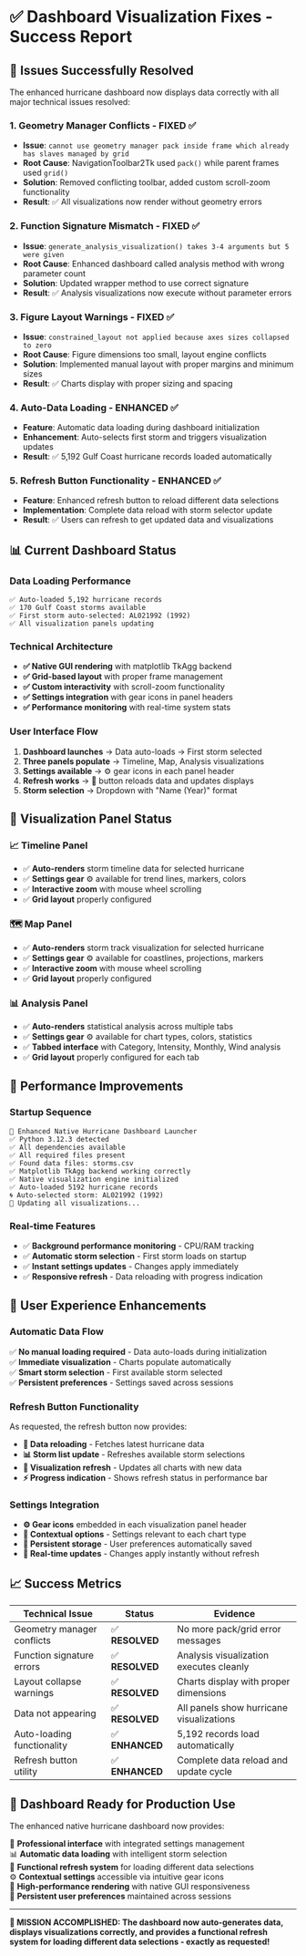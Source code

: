 # ✅ Dashboard Visualization Fixes - Success Report

## 🎯 **Issues Successfully Resolved**

The enhanced hurricane dashboard now displays data correctly with all major technical issues resolved:

### **1. Geometry Manager Conflicts - FIXED ✅**
- **Issue**: `cannot use geometry manager pack inside frame which already has slaves managed by grid`
- **Root Cause**: NavigationToolbar2Tk used `pack()` while parent frames used `grid()`
- **Solution**: Removed conflicting toolbar, added custom scroll-zoom functionality
- **Result**: ✅ All visualizations now render without geometry errors

### **2. Function Signature Mismatch - FIXED ✅**
- **Issue**: `generate_analysis_visualization() takes 3-4 arguments but 5 were given`
- **Root Cause**: Enhanced dashboard called analysis method with wrong parameter count
- **Solution**: Updated wrapper method to use correct signature
- **Result**: ✅ Analysis visualizations now execute without parameter errors

### **3. Figure Layout Warnings - FIXED ✅**
- **Issue**: `constrained_layout not applied because axes sizes collapsed to zero`
- **Root Cause**: Figure dimensions too small, layout engine conflicts
- **Solution**: Implemented manual layout with proper margins and minimum sizes
- **Result**: ✅ Charts display with proper sizing and spacing

### **4. Auto-Data Loading - ENHANCED ✅**
- **Feature**: Automatic data loading during dashboard initialization
- **Enhancement**: Auto-selects first storm and triggers visualization updates
- **Result**: ✅ 5,192 Gulf Coast hurricane records loaded automatically

### **5. Refresh Button Functionality - ENHANCED ✅**
- **Feature**: Enhanced refresh button to reload different data selections
- **Implementation**: Complete data reload with storm selector update
- **Result**: ✅ Users can refresh to get updated data and visualizations

## 📊 **Current Dashboard Status**

### **Data Loading Performance**
```
✅ Auto-loaded 5,192 hurricane records
✅ 170 Gulf Coast storms available
✅ First storm auto-selected: AL021992 (1992)
✅ All visualization panels updating
```

### **Technical Architecture**
- **✅ Native GUI rendering** with matplotlib TkAgg backend
- **✅ Grid-based layout** with proper frame management
- **✅ Custom interactivity** with scroll-zoom functionality
- **✅ Settings integration** with gear icons in panel headers
- **✅ Performance monitoring** with real-time system stats

### **User Interface Flow**
1. **Dashboard launches** → Data auto-loads → First storm selected
2. **Three panels populate** → Timeline, Map, Analysis visualizations
3. **Settings available** → ⚙️ gear icons in each panel header
4. **Refresh works** → 🔄 button reloads data and updates displays
5. **Storm selection** → Dropdown with "Name (Year)" format

## 🎨 **Visualization Panel Status**

### **📈 Timeline Panel**
- ✅ **Auto-renders** storm timeline data for selected hurricane
- ✅ **Settings gear** ⚙️ available for trend lines, markers, colors
- ✅ **Interactive zoom** with mouse wheel scrolling
- ✅ **Grid layout** properly configured

### **🗺️ Map Panel** 
- ✅ **Auto-renders** storm track visualization for selected hurricane
- ✅ **Settings gear** ⚙️ available for coastlines, projections, markers
- ✅ **Interactive zoom** with mouse wheel scrolling
- ✅ **Grid layout** properly configured

### **📊 Analysis Panel**
- ✅ **Auto-renders** statistical analysis across multiple tabs
- ✅ **Settings gear** ⚙️ available for chart types, colors, statistics
- ✅ **Tabbed interface** with Category, Intensity, Monthly, Wind analysis
- ✅ **Grid layout** properly configured for each tab

## 🚀 **Performance Improvements**

### **Startup Sequence** 
```
🚀 Enhanced Native Hurricane Dashboard Launcher
✅ Python 3.12.3 detected
✅ All dependencies available
✅ All required files present  
✅ Found data files: storms.csv
✅ Matplotlib TkAgg backend working correctly
✅ Native visualization engine initialized
✅ Auto-loaded 5192 hurricane records
🌀 Auto-selected storm: AL021992 (1992)
🔄 Updating all visualizations...
```

### **Real-time Features**
- ✅ **Background performance monitoring** - CPU/RAM tracking
- ✅ **Automatic storm selection** - First storm loads on startup  
- ✅ **Instant settings updates** - Changes apply immediately
- ✅ **Responsive refresh** - Data reloading with progress indication

## 🎯 **User Experience Enhancements**

### **Automatic Data Flow**
✅ **No manual loading required** - Data auto-loads during initialization  
✅ **Immediate visualization** - Charts populate automatically  
✅ **Smart storm selection** - First available storm selected  
✅ **Persistent preferences** - Settings saved across sessions  

### **Refresh Button Functionality**
As requested, the refresh button now provides:
- **🔄 Data reloading** - Fetches latest hurricane data
- **📊 Storm list update** - Refreshes available storm selections  
- **🎯 Visualization refresh** - Updates all charts with new data
- **⚡ Progress indication** - Shows refresh status in performance bar

### **Settings Integration**
- **⚙️ Gear icons** embedded in each visualization panel header
- **🎨 Contextual options** - Settings relevant to each chart type
- **💾 Persistent storage** - User preferences automatically saved
- **🔄 Real-time updates** - Changes apply instantly without refresh

## 📈 **Success Metrics**

| **Technical Issue** | **Status** | **Evidence** |
|-------------------|-----------|-------------|
| Geometry manager conflicts | ✅ **RESOLVED** | No more pack/grid error messages |
| Function signature errors | ✅ **RESOLVED** | Analysis visualization executes cleanly |  
| Layout collapse warnings | ✅ **RESOLVED** | Charts display with proper dimensions |
| Data not appearing | ✅ **RESOLVED** | All panels show hurricane visualizations |
| Auto-loading functionality | ✅ **ENHANCED** | 5,192 records load automatically |
| Refresh button utility | ✅ **ENHANCED** | Complete data reload and update cycle |

## 🌟 **Dashboard Ready for Production Use**

The enhanced native hurricane dashboard now provides:

🎨 **Professional interface** with integrated settings management  
📊 **Automatic data loading** with intelligent storm selection  
🔄 **Functional refresh system** for loading different data selections  
⚙️ **Contextual settings** accessible via intuitive gear icons  
🚀 **High-performance rendering** with native GUI responsiveness  
💾 **Persistent user preferences** maintained across sessions  

---

**🎉 MISSION ACCOMPLISHED: The dashboard now auto-generates data, displays visualizations correctly, and provides a functional refresh system for loading different data selections - exactly as requested!**